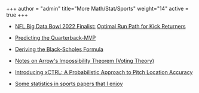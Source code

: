 +++
author = "admin"
title="More Math/Stat/Sports"
weight="14"
active = true
+++

<!--- 
* [NFL Big Data Bowl 2025 Finalist:](https://operations.nfl.com/gameday/analytics/big-data-bowl/2025-big-data-bowl-finalists/) [Safety Entropy](https://www.kaggle.com/code/colejacobson/safety-entropy)
    * [slides](pdf/talks/slides_BigDataBowl2025_SafetyEntropy.pdf)
-->

<!--- # LOCAL VERSION OF THE BDB ENTRY
[Safety Entropy](pdf/safety_entropy_local/safety_entropy.html)
-->

<!---
[NFL Big Data Bowl 2025:](https://www.kaggle.com/competitions/nfl-big-data-bowl-2025)
-->

* [NFL Big Data Bowl 2022 Finalist:](https://operations.nfl.com/gameday/analytics/big-data-bowl/2022-big-data-bowl-video-gallery-recap) [Optimal Run Path for Kick Returners](https://www.kaggle.com/code/tainguyen7597/optimal-run-path-for-kick-returners)

* [Predicting the Quarterback-MVP](pdf/RyansArticles/qbmvp.pdf)

* [Deriving the Black-Scholes Formula](pdf/RyansArticles/BlackScholes.pdf)

* [Notes on Arrow's Impossibility Theorem (Voting Theory)](pdf/RyansArticles/Arrows_Impossibility_Theorem.pdf)

* [Introducing xCTRL: A Probabilistic Approach to Pitch Location Accuracy](https://wsb.wharton.upenn.edu/introducing-xctrl-a-probabilistic-approach-to-pitch-location-accuracy/)

<!---
* [Some books and papers that I enjoy(/books_and_papers/)
--->

* [Some statistics in sports papers that I enjoy](/statistics_in_sports_papers/)



